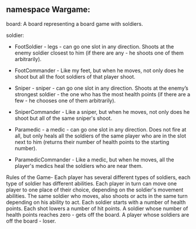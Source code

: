 ## namespace Wargame:

board:
A board representing a board game with soldiers.

soldier:

* FootSoldier - legs - can go one slot in any direction. Shoots at the enemy soldier closest to him (if there are any - he shoots one of them arbitrarily).

* FootCommander - Like my feet, but when he moves, not only does he shoot but all the foot soldiers of that player shoot.

* Sniper - sniper - can go one slot in any direction. Shoots at the enemy’s strongest soldier - the one who has the most health points (if there are a few - he chooses one of them arbitrarily).

* SniperCommander - Like a sniper, but when he moves, not only does he shoot but all of the same sniper's shoot.

* Paramedic - a medic - can go one slot in any direction. Does not fire at all, but only heals all the soldiers of the same player who are in the slot next to him (returns their number of health points to the starting number).

* ParamedicCommander - Like a medic, but when he moves, all the player's medics heal the soldiers who are near them.

Rules of the Game-
Each player has several different types of soldiers, each type of soldier has different abilities.
Each player in turn can move one player to one place of their choice, depending on the soldier's movement abilities.
The same soldier who moves, also shoots or acts in the same turn depending on his ability to act.
Each soldier starts with a number of health points.
Each shot lowers a number of hit points.
A soldier whose number of health points reaches zero - gets off the board.
A player whose soldiers are off the board - loser.
